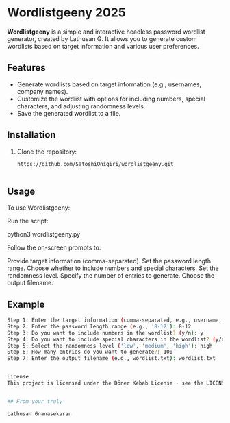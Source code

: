 # Wordlistgeeny 2025

**Wordlistgeeny** is a simple and interactive headless password wordlist generator, created by Lathusan G. It allows you to generate custom wordlists based on target information and various user preferences.

## Features

- Generate wordlists based on target information (e.g., usernames, company names).
- Customize the wordlist with options for including numbers, special characters, and adjusting randomness levels.
- Save the generated wordlist to a file.

## Installation

1. Clone the repository:
   ```bash
   https://github.com/SatoshiOnigiri/wordlistgeeny.git



## Usage
To use Wordlistgeeny:

Run the script:


python3 wordlistgeeny.py

Follow the on-screen prompts to:

Provide target information (comma-separated).
Set the password length range.
Choose whether to include numbers and special characters.
Set the randomness level.
Specify the number of entries to generate.
Choose the output filename.
## Example
   ```bash 
Step 1: Enter the target information (comma-separated, e.g., username, company, etc.): johndoe,companyxyz
Step 2: Enter the password length range (e.g., '8-12'): 8-12
Step 3: Do you want to include numbers in the wordlist? (y/n): y
Step 4: Do you want to include special characters in the wordlist? (y/n): y
Step 5: Select the randomness level ('low', 'medium', 'high'): high
Step 6: How many entries do you want to generate?: 100
Step 7: Enter the output filename (e.g., wordlist.txt): wordlist.txt


License
This project is licensed under the Döner Kebab License - see the LICENSE file for details.


## From your truly 

Lathusan Gnanasekaran
